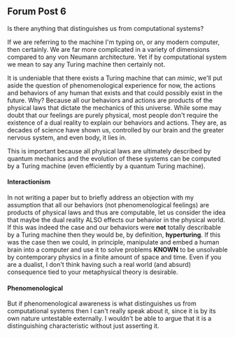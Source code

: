 ## Forum Post 6
Is there anything that distinguishes us from computational systems?

If we are referring to the machine I'm typing on, or any modern computer, then certainly. We are far more complicated in a variety of dimensions compared to any von Neumann architecture. Yet if by computational system we mean to say any Turing machine then certainly not.

It is undeniable that there exists a Turing machine that can *mimic*, we'll put aside the question of phenomenological experience for now, the actions and behaviors of any human that exists and that could possibly exist in the future. Why? Because all our behaviors and actions are products of the physical laws that dictate the mechanics of this universe. While some may doubt that our feelings are purely physical, most people don't require the existence of a dual reality to explain our behaviors and actions. They are, as decades of science have shown us, controlled by our brain and the greater nervous system, and even body, it lies in.

This is important because all physical laws are ultimately described by quantum mechanics and the evolution of these systems can be computed by a Turing machine (even efficiently by a quantum Turing machine).

#### Interactionism
In not writing a paper but to briefly address an objection with my assumption that all our behaviors (not phenomenological feelings) are products of physical laws and thus are computable, let us consider the idea that maybe the dual reality ALSO effects our behavior in the physical world. If this was indeed the case and our behaviors were **not** totally describable by a Turing machine then they would be, by definition, **hyperturing**. If this was the case then we could, in principle, manipulate and embed a human brain into a computer and use it to solve problems **KNOWN** to be unsolvable by contemporary physics in a finite amount of space and time. Even if you are a dualist, I don't think having such a real world (and absurd) consequence tied to your metaphysical theory is desirable.

#### Phenomenological
But if phenomenological awareness is what distinguishes us from computational systems then I can't really speak about it, since it is by its own nature untestable externally. I wouldn't be able to argue that it is a distinguishing characteristic without just asserting it.

<!--
The assumption there was that everything is physical which, again, can be countered with: "what if there is magical dual reality where consciousness resides and it was conveniently inaccessible to us via any testable experiment?" To that I'd respond "yeah, what if". -->
